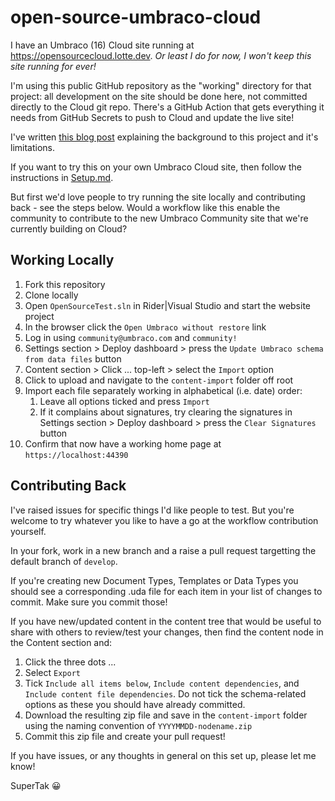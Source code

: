 # open-source-umbraco-cloud

I have an Umbraco (16) Cloud site running at https://opensourcecloud.lotte.dev. *Or least I do for now, I won't keep this site running for ever!*

I'm using this public GitHub repository as the "working" directory for that project: all development on the site should be done here, not committed directly to the Cloud git repo. There's a GitHub Action that gets everything it needs from GitHub Secrets to push to Cloud and update the live site!

I've written [this blog post](https://dev.to/lottepitcher/open-sourcing-an-umbraco-cloud-site-mjj) explaining the background to this project and it's limitations.

If you want to try this on your own Umbraco Cloud site, then follow the instructions in [Setup.md](Setup.md).

But first we'd love people to try running the site locally and contributing back - see the steps below. Would a workflow like this enable the community to contribute to the new Umbraco Community site that we're currently building on Cloud?

## Working Locally

1. Fork this repository
1. Clone locally
1. Open `OpenSourceTest.sln` in Rider|Visual Studio and start the website project
1. In the browser click the `Open Umbraco without restore` link
1. Log in using `community@umbraco.com` and `community!`
1. Settings section > Deploy dashboard > press the `Update Umbraco schema from data files` button
1. Content section > Click ... top-left > select the `Import` option
1. Click to upload and navigate to the `content-import` folder off root 
1. Import each file separately working in alphabetical (i.e. date) order: 
    1. Leave all options ticked and press `Import`
    1. If it complains about signatures, try clearing the signatures in Settings section > Deploy dashboard > press the `Clear Signatures` button
1. Confirm that now have a working home page at `https://localhost:44390`

## Contributing Back

I've raised issues for specific things I'd like people to test. But you're welcome to try whatever you like to have a go at the workflow contribution yourself.

In your fork, work in a new branch and a raise a pull request targetting the default branch of `develop`.

If you're creating new Document Types, Templates or Data Types you should see a corresponding .uda file for each item in your list of changes to commit. Make sure you commit those!

If you have new/updated content in the content tree that would be useful to share with others to review/test your changes, then find the content node in the Content section and:

1. Click the three dots ...
1. Select `Export`
1. Tick `Include all items below`, `Include content dependencies`, and `Include content file dependencies`. Do not tick the schema-related options as these you should have already committed.
1. Download the resulting zip file and save in the `content-import` folder using the naming convention of `YYYYMMDD-nodename.zip`
1. Commit this zip file and create your pull request!

If you have issues, or any thoughts in general on this set up, please let me know!

SuperTak 😀
